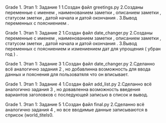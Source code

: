 Grade 1. Этап 1: Задание 1
1.Создан файл greetings.py
2.Созданы переменные с именем , наименованием заметки , описанием заметки , статусом зметки , датой начала и датой окончания .
3.Вывод переменных с поясниением .

Grade 1. Этап 1: Задание 2
1.Создан файл date_changer.py
2.Созданы переменные с именем , наименованием заметки , описанием заметки , статусом зметки , датой начала и датой окончания .
3.Вывод переменных с поясниением и измениением дат для упрощения ( убран год ) .

Grade 1. Этап 1: Задание 3
1.Создан файл date_changer.py
2.Сделанно всё аналогично задания 2 , но добавлинна возможность для ввода данных и пояснения для пользоватяля что он вписывает.

Grade 1. Этап 1: Задание 4
1.Создан файл add_list.py
2.Сделанно всё аналогично задания 3 , но довавленна возможность введения вариантов заголовков с последующей записью в список и вывод.

Grade 1. Этап 1: Задание 5
1.Создан файл final.py
2.Сделанно всё аналогично задания 4 , но все вводимые данные записываются в сприсок (world_titels0.
